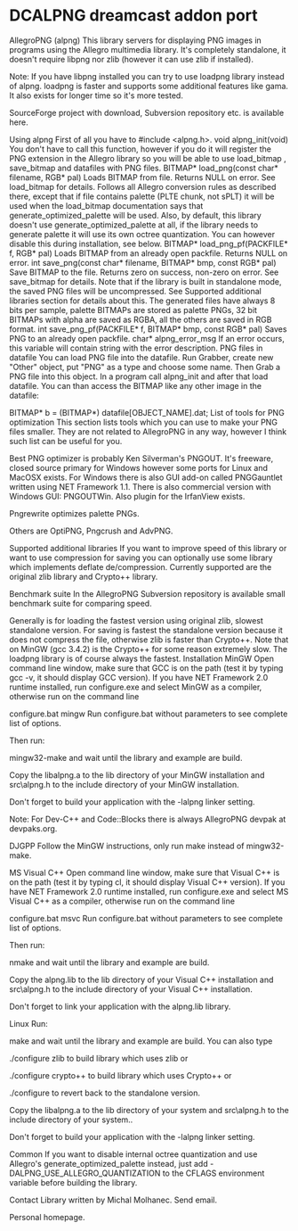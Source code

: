 # DCALPNG dreamcast addon port
AllegroPNG (alpng)
This library servers for displaying PNG images in programs using the Allegro multimedia library. It's completely standalone, it doesn't require libpng nor zlib (however it can use zlib if installed).

Note: If you have libpng installed you can try to use loadpng library instead of alpng. loadpng is faster and supports some additional features like gama. It also exists for longer time so it's more tested.

SourceForge project with download, Subversion repository etc. is available here.

Using alpng
First of all you have to #include <alpng.h>.
void alpng_init(void)
You don't have to call this function, however if you do it will register the PNG extension in the Allegro library so you will be able to use load_bitmap , save_bitmap and datafiles with PNG files.
BITMAP* load_png(const char* filename, RGB* pal)
Loads BITMAP from file. Returns NULL on error. See load_bitmap for details. Follows all Allegro conversion rules as described there, except that if file contains palette (PLTE chunk, not sPLT) it will be used when the load_bitmap documentation says that generate_optimized_palette will be used. Also, by default, this library doesn't use generate_optimized_palette at all, if the library needs to generate palette it will use its own octree quantization. You can however disable this during installation, see below.
BITMAP* load_png_pf(PACKFILE* f, RGB* pal)
Loads BITMAP from an already open packfile. Returns NULL on error.
int save_png(const char* filename, BITMAP* bmp, const RGB* pal)
Save BITMAP to the file. Returns zero on success, non-zero on error. See save_bitmap for details. Note that if the library is built in standalone mode, the saved PNG files will be uncompressed. See Supported additional libraries section for details about this. The generated files have always 8 bits per sample, palette BITMAPs are stored as palette PNGs, 32 bit BITMAPs with alpha are saved as RGBA, all the others are saved in RGB format.
int save_png_pf(PACKFILE* f, BITMAP* bmp, const RGB* pal)
Saves PNG to an already open packfile.
char* alpng_error_msg
If an error occurs, this variable will contain string with the error description.
PNG files in datafile
You can load PNG file into the datafile. Run Grabber, create new "Other" object, put "PNG" as a type and choose some name. Then Grab a PNG file into this object. In a program call alpng_init and after that load datafile. You can than access the BITMAP like any other image in the datafile:

BITMAP* b = (BITMAP*) datafile[OBJECT_NAME].dat;
List of tools for PNG optimization
This section lists tools which you can use to make your PNG files smaller. They are not related to AllegroPNG in any way, however I think such list can be useful for you.

Best PNG optimizer is probably Ken Silverman's PNGOUT. It's freeware, closed source primary for Windows however some ports for Linux and MacOSX exists. For Windows there is also GUI add-on called PNGGauntlet written using NET Framework 1.1. There is also commercial version with Windows GUI: PNGOUTWin. Also plugin for the IrfanView exists.

Pngrewrite optimizes palette PNGs.

Others are OptiPNG, Pngcrush and AdvPNG.

Supported additional libraries
If you want to improve speed of this library or want to use compression for saving you can optionally use some library which implements deflate de/compression. Currently supported are the original zlib library and Crypto++ library.

Benchmark suite
In the AllegroPNG Subversion repository is available small benchmark suite for comparing speed.

Generally is for loading the fastest version using original zlib, slowest standalone version. For saving is fastest the standalone version because it does not compress the file, otherwise zlib is faster than Crypto++. Note that on MinGW (gcc 3.4.2) is the Crypto++ for some reason extremely slow. The loadpng library is of course always the fastest.
Installation
MinGW
Open command line window, make sure that GCC is on the path (test it by typing gcc -v, it should display GCC version). If you have NET Framework 2.0 runtime installed, run configure.exe and select MinGW as a compiler, otherwise run on the command line

configure.bat mingw
Run configure.bat without parameters to see complete list of options.

Then run:

mingw32-make
and wait until the library and example are build.

Copy the libalpng.a to the lib directory of your MinGW installation and src\alpng.h to the include directory of your MinGW installation.

Don't forget to build your application with the -lalpng linker setting.

Note: For Dev-C++ and Code::Blocks there is always AllegroPNG devpak at devpaks.org.

DJGPP
Follow the MinGW instructions, only run make instead of mingw32-make.

MS Visual C++
Open command line window, make sure that Visual C++ is on the path (test it by typing cl, it should display Visual C++ version). If you have NET Framework 2.0 runtime installed, run configure.exe and select MS Visual C++ as a compiler, otherwise run on the command line

configure.bat msvc
Run configure.bat without parameters to see complete list of options.

Then run:

nmake
and wait until the library and example are build.

Copy the alpng.lib to the lib directory of your Visual C++ installation and src\alpng.h to the include directory of your Visual C++ installation.

Don't forget to link your application with the alpng.lib library.

Linux
Run:

make
and wait until the library and example are build. You can also type

./configure zlib
to build library which uses zlib or

./configure crypto++
to build library which uses Crypto++ or

./configure
to revert back to the standalone version.

Copy the libalpng.a to the lib directory of your system and src\alpng.h to the include directory of your system..

Don't forget to build your application with the -lalpng linker setting.

Common
If you want to disable internal octree quantization and use Allegro's generate_optimized_palette instead, just add -DALPNG_USE_ALLEGRO_QUANTIZATION to the CFLAGS environment variable before building the library.

Contact
Library written by Michal Molhanec.
Send email.

Personal homepage.
